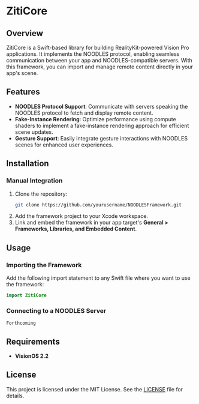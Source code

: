 
# ZitiCore

## Overview
ZitiCore is a Swift-based library for building RealityKit-powered Vision Pro applications. It implements the NOODLES protocol, enabling seamless communication between your app and NOODLES-compatible servers. With this framework, you can import and manage remote content directly in your app's scene.

## Features
- **NOODLES Protocol Support**: Communicate with servers speaking the NOODLES protocol to fetch and display remote content.
- **Fake-Instance Rendering**: Optimize performance using compute shaders to implement a fake-instance rendering approach for efficient scene updates.
- **Gesture Support**: Easily integrate gesture interactions with NOODLES scenes for enhanced user experiences.

## Installation
### Manual Integration
1. Clone the repository:
   ```bash
   git clone https://github.com/yourusername/NOODLESFramework.git
   ```
2. Add the framework project to your Xcode workspace.
3. Link and embed the framework in your app target's **General > Frameworks, Libraries, and Embedded Content**.

## Usage
### Importing the Framework
Add the following import statement to any Swift file where you want to use the framework:
```swift
import ZitiCore
```

### Connecting to a NOODLES Server

```Forthcoming```

## Requirements
- **VisionOS 2.2**

## License
This project is licensed under the MIT License. See the [LICENSE](LICENSE) file for details.


